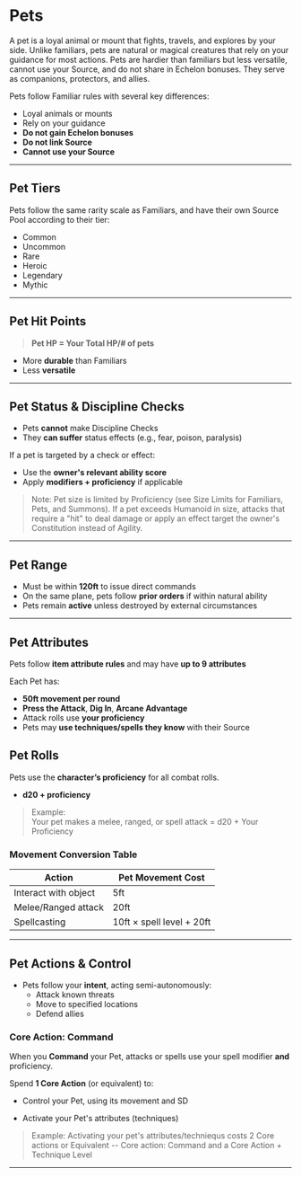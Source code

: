 # Pets

A pet is a loyal animal or mount that fights, travels, and explores by your side.
Unlike familiars, pets are natural or magical creatures that rely on your guidance for most actions.
Pets are hardier than familiars but less versatile, cannot use your Source, and do not share in Echelon bonuses.
They serve as companions, protectors, and allies.

Pets follow Familiar rules with several key differences:

- Loyal animals or mounts
- Rely on your guidance
- **Do not gain Echelon bonuses**
- **Do not link Source**
- **Cannot use your Source**

---

## Pet Tiers

Pets follow the same rarity scale as Familiars, and have their own Source Pool according to their tier:

- Common  
- Uncommon  
- Rare  
- Heroic  
- Legendary  
- Mythic

---

## Pet Hit Points

> **Pet HP = Your Total HP/# of pets**

- More **durable** than Familiars
- Less **versatile**

---

## Pet Status & Discipline Checks

- Pets **cannot** make Discipline Checks
- They **can suffer** status effects (e.g., fear, poison, paralysis)

If a pet is targeted by a check or effect:
- Use the **owner's relevant ability score**
- Apply **modifiers + proficiency** if applicable

> Note: Pet size is limited by Proficiency (see Size Limits for Familiars, Pets, and Summons). If a pet exceeds Humanoid in size, attacks that require a "hit" to deal damage or apply an effect target the owner's Constitution instead of Agility.

---

## Pet Range

- Must be within **120ft** to issue direct commands
- On the same plane, pets follow **prior orders** if within natural ability
- Pets remain **active** unless destroyed by external circumstances

---

## Pet Attributes

Pets follow **item attribute rules** and may have **up to 9 attributes**

Each Pet has:

- **50ft movement per round**
- **Press the Attack**, **Dig In**, **Arcane Advantage**
- Attack rolls use **your proficiency**
- Pets may **use techniques/spells they know** with their Source

## Pet Rolls

Pets use the **character’s proficiency** for all combat rolls.

- **d20 + proficiency**  

> Example:  
> Your pet makes a melee, ranged, or spell attack = d20 + Your Proficiency

### Movement Conversion Table

| Action              | Pet Movement Cost           |
|---------------------|----------------------------------|
| Interact with object| 5ft                              |
| Melee/Ranged attack | 20ft                             |
| Spellcasting        | 10ft × spell level + 20ft        |

---

## Pet Actions & Control

- Pets follow your **intent**, acting semi-autonomously:
  - Attack known threats
  - Move to specified locations
  - Defend allies

### Core Action: Command

When you **Command** your Pet, attacks or spells use your spell modifier **and** proficiency.

Spend **1 Core Action** (or equivalent) to:

- Control your Pet, using its movement and SD

- Activate your Pet's attributes (techniques)

> Example: Activating your pet's attributes/techniequs costs 2 Core actions or Equivalent -- Core action: Command and a Core Action + Technique Level 

---
